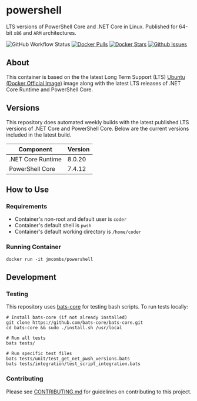 # powershell

LTS versions of PowerShell Core and .NET Core in Linux. Published for 64-bit `x86` and `ARM` architectures.

![GitHub Workflow Status](https://img.shields.io/github/actions/workflow/status/jmcombs/powershell/ci.yml?logo=github)
[![Docker Pulls](https://img.shields.io/docker/pulls/jmcombs/powershell)](https://hub.docker.com/r/jmcombs/powershell "Click to view the image on Docker Hub")
[![Docker Stars](https://img.shields.io/docker/stars/jmcombs/powershell)](https://hub.docker.com/r/jmcombs/powershell "Click to view the image on Docker Hub")
[![Github Issues](https://img.shields.io/github/issues/jmcombs/powershell)](https://github.com/jmcombs/powershell/issues "Click to view or open issues")

## About

This container is based on the the latest Long Term Support (LTS) [Ubuntu (Docker Official Image)](https://hub.docker.com/_/ubuntu) image along with the latest LTS releases of .NET Core Runtime and PowerShell Core.

## Versions

This repository does automated weekly builds with the latest published LTS versions of .NET Core and PowerShell Core. Below are the current versions included in the latest build.

| Component         | Version |
| ----------------- | ------- |
| .NET Core Runtime | 8.0.20  |
| PowerShell Core   | 7.4.12   |

## How to Use

### **Requirements**

- Container's non-root and default user is `coder`
- Container's default shell is `pwsh`
- Container's default working directory is `/home/coder`

### **Running Container**

```shell
docker run -it jmcombs/powershell
```

## Development

### **Testing**

This repository uses [bats-core](https://github.com/bats-core/bats-core) for testing bash scripts. To run tests locally:

```shell
# Install bats-core (if not already installed)
git clone https://github.com/bats-core/bats-core.git
cd bats-core && sudo ./install.sh /usr/local

# Run all tests
bats tests/

# Run specific test files
bats tests/unit/test_get_net_pwsh_versions.bats
bats tests/integration/test_script_integration.bats
```

### **Contributing**

Please see [CONTRIBUTING.md](CONTRIBUTING.md) for guidelines on contributing to this project.
